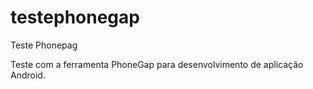testephonegap
=============

Teste Phonepag

Teste com a ferramenta PhoneGap para desenvolvimento de aplicação Android.